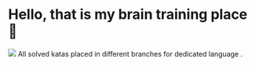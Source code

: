 # Hello, that is my brain training place 🤯
<img src="https://www.codewars.com/users/voladd/badges/large">
All solved katas placed in different branches for dedicated language .

